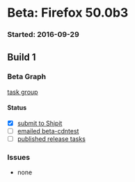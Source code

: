 # Beta: Firefox 50.0b3

### Started: 2016-09-29

## Build 1

### Beta Graph
[task group](https://tools.taskcluster.net/push-inspector/#/qpqnDhgGRcijJb1LzqdF4A)


#### Status
- [x] [submit to Shipit](https://wiki.mozilla.org/Release:Release_Automation_on_Mercurial:Starting_a_Release#Submit_to_Ship_It)
- [ ] [emailed beta-cdntest](../how-tos/relpro.md#1-email-drivers-re-release-live-on-test-channel)
- [ ] [published release tasks](../how-tos/relpro.md#3-publish-release)

### Issues
- none


